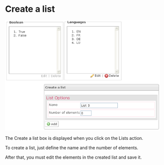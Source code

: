 <!--
parent: 'Manage Tests'
created_at: '2012-04-12 17:17:25'
updated_at: '2013-03-13 13:38:37'
authors:
    - 'Jérôme Bogaerts'
contributors:
    - 'Sophie Doublet'
tags:
    - 'Manage Tests'
-->

Create a list
=============

![](../resources/tests-list.png)

The Create a list box is displayed when you click on the Lists action.

To create a list, just define the name and the number of elements.

After that, you must edit the elements in the created list and save it.


